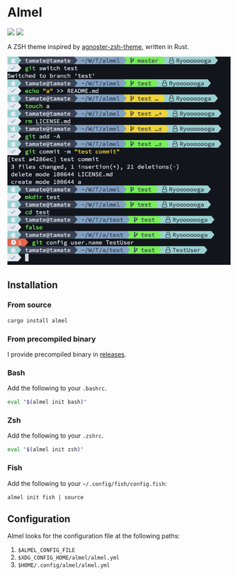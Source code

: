 # Almel

[![](https://github.com/Ryooooooga/almel/workflows/Build/badge.svg)](https://github.com/Ryooooooga/almel/actions)
[![](https://badgen.net/crates/v/almel)](https://crates.io/crates/almel)

A ZSH theme inspired by [agnoster-zsh-theme](https://github.com/agnoster/agnoster-zsh-theme), written in Rust.

![](docs/almel.png)

## Installation

### From source

```sh
cargo install almel
```

### From precompiled binary

I provide precompiled binary in [releases](https://github.com/Ryooooooga/almel/releases).

### Bash

Add the following to your `.bashrc`.

```bash
eval "$(almel init bash)"
```

### Zsh

Add the following to your `.zshrc`.

```zsh
eval "$(almel init zsh)"
```

### Fish

Add the following to your `~/.config/fish/config.fish`:

```fish
almel init fish | source
```

## Configuration

Almel looks for the configuration file at the following paths:

1. `$ALMEL_CONFIG_FILE`
2. `$XDG_CONFIG_HOME/almel/almel.yml`
3. `$HOME/.config/almel/almel.yml`
